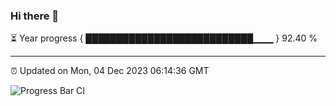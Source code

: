 ### Hi there 👋

⏳ Year progress { ███████████████████████████▁▁▁ } 92.40 %

---

⏰ Updated on Mon, 04 Dec 2023 06:14:36 GMT

![Progress Bar CI](https://github.com/liununu/liununu/workflows/Progress%20Bar%20CI/badge.svg)
